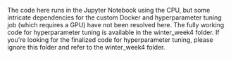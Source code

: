 The code here runs in the Jupyter Notebook using the CPU, but some intricate dependencies for the custom Docker and hyperparameter tuning job (which requires a GPU) have not been resolved here. The fully working code for hyperparameter tuning is available in the winter_week4 folder. If you're looking for the finalized code for hyperparameter tuning, please ignore this folder and refer to the winter_week4 folder.
